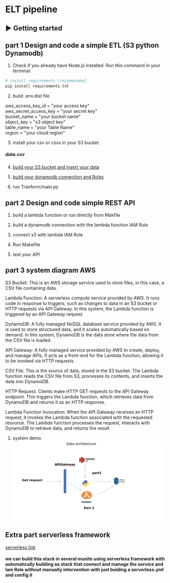
# ELT pipeline
## ▶️ Getting started

## part 1 Design and code a simple ETL (S3 python Dynamodb)

1. Check if you already have Node.js installed. Run this command in your terminal:

```bash
# install requirements (recommended)
pip install requirements.txt
```
2. build .env.dist file

aws_access_key_id = "your access key" <br>
aws_secret_access_key = "your secret key" <br>
bucket_name = "your bucket name" <br>
object_key = "s3 object key" <br>
table_name = "your Table Name" <br>
region = "your cloud region" <br>

3. install your csv or csvs in your S3 bucket 

<h5> data.csv </h5>

4. [build your S3 bucket and insert your data](https://aws.amazon.com/s3/)

5. [build your dynamodb connection and Roles](https://aws.amazon.com/dynamodb/)

6. run Tranform/main.py

## part 2 Design and code simple REST API 

1. build a lambda function or run directly from Makfile

2. build a dynamodb connection with the lambda function IAM Role

3. connect s3 with lambda IAM Role

4. Run Makefile 

5. test your API

## part 3 system diagram  AWS

S3 Bucket: This is an AWS storage service used to store files, in this case, a CSV file containing data.<br>

Lambda Function: A serverless compute service provided by AWS. It runs code in response to triggers, such as changes to data in an S3 bucket or HTTP requests via API Gateway. In this system, the Lambda function is triggered by an API Gateway request.<br>

DynamoDB: A fully managed NoSQL database service provided by AWS. It is used to store structured data, and it scales automatically based on demand. In this system, DynamoDB is the data store where the data from the CSV file is loaded.<br>

API Gateway: A fully managed service provided by AWS to create, deploy, and manage APIs. It acts as a front-end for the Lambda function, allowing it to be invoked via HTTP requests.<br>

CSV File: This is the source of data, stored in the S3 bucket. The Lambda function reads the CSV file from S3, processes its contents, and inserts the data into DynamoDB.<br>

HTTP Request: Clients make HTTP GET requests to the API Gateway endpoint. This triggers the Lambda function, which retrieves data from DynamoDB and returns it as an HTTP response.<br>

Lambda Function Invocation: When the API Gateway receives an HTTP request, it invokes the Lambda function associated with the requested resource. The Lambda function processes the request, interacts with DynamoDB to retrieve data, and returns the result.<br>

1. system demo
![Alt Text](architecture.png)

## Extra part  serverless framework

[serverless link](https://www.serverless.com/)

<h4>we can build this stack in several munite using serverless framework with automatically building aa stack that connect and manage the service and Iam Role without manually intervention with just buiding a serverless.yml and config it </h4>